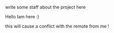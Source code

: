 write some staff about the project here 

Hello Iam here :) 


this will cause a conflict with the remote from me ! 